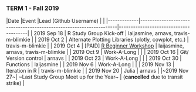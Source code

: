 ### TERM 1 - Fall 2019
|Date         |Event                                                               |Lead (Github Username)                 |             |
|-------------|--------------------------------------------------------------------|---------------------------------------|
| 2019 Sep 18 | R Study Group Kick-off                                             | laijasmine, arnavs, travis-m-blimkie  |
| 2019 Oct 2  | Alternate Plotting Libraries (plotly, cowplot, etc.)               | travis-m-blimkie                      |
| 2019 Oct 4  | [PAID] [R Beginner Workshop]()                                     | laijasmine, arnavs, travis-m-blimkie  |
| 2019 Oct 9  | Work-A-Long                                                        |                                       |
| 2019 Oct 16 | Git/ Version control                                               | arnavs                                |
| 2019 Oct 23 | Work-A-Long                                                        |                                       |
| 2019 Oct 30 | Functions                                                          | laijasmine                            |
| 2019 Nov 6  | Work-A-Long                                                        |                                       |
| 2019 Nov 13 | Iteration in R                                                     | travis-m-blimkie                      |
| 2019 Nov 20 | Julia                                                              | arnavs                                |
|~2019 Nov 27~| ~Last Study Group Meet up for the Year~                            | (**cancelled** due to transit strike) |